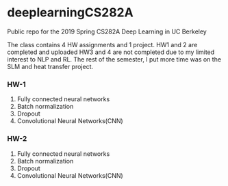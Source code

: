 # deeplearningCS282A
Public repo for the 2019 Spring CS282A Deep Learning in UC Berkeley

The class contains 4 HW assignments and 1 project.
HW1 and 2 are completed and uploaded
HW3 and 4 are not completed due to my limited interest to NLP and RL. 
The rest of the semester, I put more time was on the SLM and heat transfer project.


### HW-1
  1. Fully connected neural networks
  2. Batch normalization
  3. Dropout
  4. Convolutional Neural Networks(CNN)
  
### HW-2
  1. Fully connected neural networks
  2. Batch normalization
  3. Dropout
  4. Convolutional Neural Networks(CNN)
